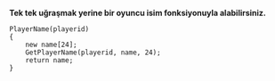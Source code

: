 **Tek tek uğraşmak yerine bir oyuncu isim fonksiyonuyla alabilirsiniz.**

```
PlayerName(playerid)
{
    new name[24];
    GetPlayerName(playerid, name, 24);
    return name;
}
```
